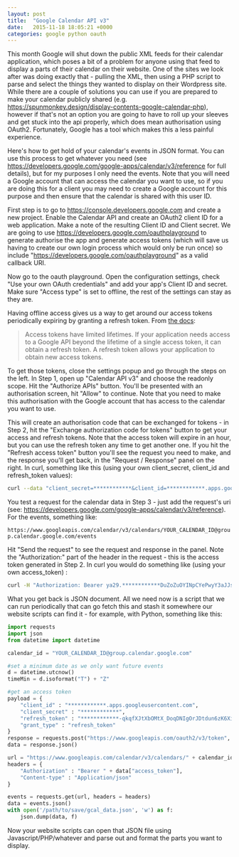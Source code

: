 ```yaml
---
layout: post
title:  "Google Calendar API v3"
date:   2015-11-18 18:05:21 +0000
categories: google python oauth
---
```

This month Google will shut down the public XML feeds for their calendar application, which poses a bit of a problem for anyone using that feed to display a parts of their calendar on their website. One of the sites we look after was doing exactly that - pulling the XML, then using a PHP script to parse and select the things they wanted to display on their Wordpress site. While there are a couple of solutions you can use if you are prepared to make your calendar publicly shared (e.g. https://spunmonkey.design/display-contents-google-calendar-php), however if that's not an option you are going to have to roll up your sleeves and get stuck into the api properly, which does mean authorisation using OAuth2. Fortunately, Google has a tool which makes this a less painful experience.

Here's how to get hold of your calendar's events in JSON format. You can use this process to get whatever you need (see https://developers.google.com/google-apps/calendar/v3/reference for full details), but for my purposes I only need the events. Note that you will need a Google account that can access the calendar you want to use, so if you are doing this for a client you may need to create a Google account for this purpose and then ensure that the calendar is shared with this user ID.

First step is to go to https://console.developers.google.com and create a new project. Enable the Calendar API and create an OAuth2 client ID for a web application. Make a note of the resulting Client ID and Client secret. We are going to use https://developers.google.com/oauthplayground to generate authorise the app and generate access tokens (which will save us having to create our own login process which would only be run once) so include "https://developers.google.com/oauthplayground" as a valid callback URI.

Now go to the oauth playground. Open the configuration settings, check "Use your own OAuth credentials" and add your app's Client ID and secret. Make sure "Access type" is set to offline, the rest of the settings can stay as they are.

Having offline access gives us a way to get around our access tokens periodically expiring by granting a refresh token. From [the docs](https://developers.google.com/identity/protocols/OAuth2):

> Access tokens have limited lifetimes. If your application needs access to a Google API beyond the lifetime of a single access token, it can obtain a refresh token. A refresh token allows your application to obtain new access tokens.

To get those tokens, close the settings popup and go through the steps on the left. In Step 1, open up "Calendar API v3" and choose the readonly scope. Hit the "Authorize APIs" button. You'll be presented with an authorisation screen, hit "Allow" to continue. Note that you need to make this authorisation with the Google account that has access to the calendar you want to use.

This will create an authorisation code that can be exchanged for tokens - in Step 2, hit the "Exchange authorization code for tokens" button to get your access and refresh tokens. Note that the access token will expire in an hour, but you can use the refresh token any time to get another one. If you hit the "Refresh access token" button you'll see the request you need to make, and the response you'll get back, in the "Request / Response" panel on the right. In curl, something like this (using your own client_secret, client_id and refresh_token values):

```sh
curl --data "client_secret=************&client_id=************.apps.googleusercontent.com&refresh_token=************_lJvSJLWR3akiL8KibbErbwF6Tyb5Z4rHBactUREZofsF9C7PrpE-j&grant_type=refresh_token" https://www.googleapis.com/oauth2/v3/token
```

You test a request for the calendar data in Step 3 - just add the request's uri (see: https://developers.google.com/google-apps/calendar/v3/reference). For the events, something like:

`https://www.googleapis.com/calendar/v3/calendars/YOUR_CALENDAR_ID@group.calendar.google.com/events`

Hit "Send the request" to see the request and response in the panel. Note the "Authorization:" part of the header in the request - this is the access token generated in Step 2. In curl you would do something like (using your own access_token) :

```sh
curl -H "Authorization: Bearer ya29.************DuZoZuOYINpCYePwyY3aJJsJHnUM-y-CCoLkykApHTdm2cElnlk0MHDHJ" https://www.googleapis.com/calendar/v3/calendars/YOUR_CALENDAR_ID@group.calendar.google.com/events
```

What you get back is JSON document. All we need now is a script that we can run periodically that can go fetch this and stash it somewhere our website scripts can find it - for example, with Python, something like this:

```python
import requests
import json
from datetime import datetime

calendar_id = "YOUR_CALENDAR_ID@group.calendar.google.com"

#set a minimum date as we only want future events
d = datetime.utcnow()
timeMin = d.isoformat("T") + "Z"

#get an access token
payload = {
    "client_id" : "************.apps.googleusercontent.com",
    "client_secret" : "************",
    "refresh_token" : "************-qkqfXJtXbOMtX_DoqDNIgOrJDtdun6zK6XiATCKT",
    "grant_type" : "refresh_token"
}
response = requests.post("https://www.googleapis.com/oauth2/v3/token", data = payload)
data = response.json()

url = "https://www.googleapis.com/calendar/v3/calendars/" + calendar_id + "/events?timeMin=" + timeMin + "&orderBy=startTime&singleEvents=True&futureEvents=True&sortOrder=a"
headers = {
    "Authorization" : "Bearer " + data["access_token"],
    "Content-type" : "Application/json"
}

events = requests.get(url, headers = headers)
data = events.json()
with open('/path/to/save/gcal_data.json', 'w') as f:
    json.dump(data, f)
```

Now your website scripts can open that JSON file using Javascript/PHP/whatever and parse out and format the parts you want to display.
